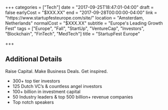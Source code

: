 +++
categories = ["Tech"]
date = "2017-09-25T18:47:01-04:00"
draft = false
earlyCost = "$XXX.XX"
end = "2017-09-28T00:00:00-04:00"
link = "https://www.startupfesteurope.com/site/"
location = "Amsterdam, Netherlands"
normalCost = "$XXX.XX"
subtitle = "Europe's Leading Growth Fest"
tags = ["Europe", "Fall", "StartUp", "VentureCap", "Investors", "Blockchain", "FinTech", "MedTech"]
title = "StartupFest Europe"

+++
<!--more-->

## Additional Details

Raise Capital. Make Business Deals. Get inspired.

- 300+ top tier investors
- 125 Dutch VC’s & countless angel investors
- 100+ billion in investment capital
- 50 Industry leaders & top 500 billion+ revenue companies
- Top notch speakers
